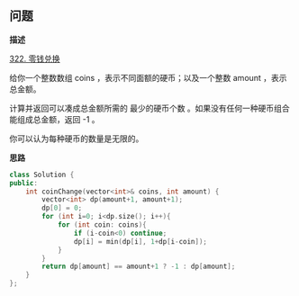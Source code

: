 ## 问题

**描述**

[322. 零钱兑换](https://leetcode-cn.com/problems/coin-change/)

给你一个整数数组 coins ，表示不同面额的硬币；以及一个整数 amount ，表示总金额。

计算并返回可以凑成总金额所需的 最少的硬币个数 。如果没有任何一种硬币组合能组成总金额，返回 -1 。

你可以认为每种硬币的数量是无限的。

**思路**

```c++
class Solution {
public:
    int coinChange(vector<int>& coins, int amount) {
        vector<int> dp(amount+1, amount+1);
        dp[0] = 0;
        for (int i=0; i<dp.size(); i++){
            for (int coin: coins){
                if (i-coin<0) continue;
                dp[i] = min(dp[i], 1+dp[i-coin]);
            }
        }
        return dp[amount] == amount+1 ? -1 : dp[amount];
    }
};
```